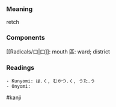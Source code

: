 ### Meaning

retch

### Components

[[Radicals/口|口]]: mouth 區: ward; district

### Readings

```
- Kunyomi: は.く, むかつ.く, うた.う
- Onyomi: 
```

#kanji